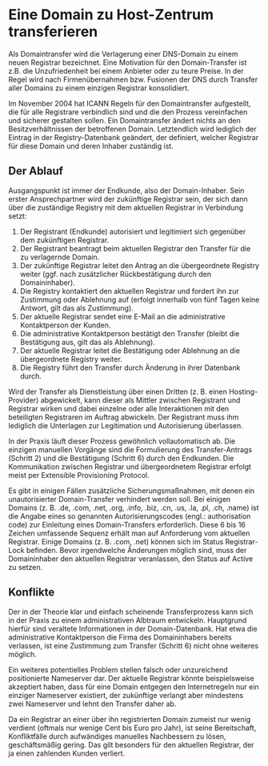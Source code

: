 # Eine Domain zu Host-Zentrum transferieren

Als Domaintransfer wird die Verlagerung einer DNS-Domain zu einem neuen Registrar bezeichnet. Eine Motivation für den Domain-Transfer ist z.B. die Unzufriedenheit bei einem Anbieter oder zu teure Preise. In der Regel wird nach Firmenübernahmen bzw. Fusionen der DNS durch Transfer aller Domains zu einem einzigen Registrar konsolidiert.

Im November 2004 hat ICANN Regeln für den Domaintransfer aufgestellt, die für alle Registrare verbindlich sind und die den Prozess vereinfachen und sicherer gestalten sollen. Ein Domaintransfer ändert nichts an den Besitzverhältnissen der betroffenen Domain. Letztendlich wird lediglich der Eintrag in der Registry-Datenbank geändert, der definiert, welcher Registrar für diese Domain und deren Inhaber zuständig ist.

## Der Ablauf

Ausgangspunkt ist immer der Endkunde, also der Domain-Inhaber. Sein erster Ansprechpartner wird der zukünftige Registrar sein, der sich dann über die zuständige Registry mit dem aktuellen Registrar in Verbindung setzt:

1. Der Registrant (Endkunde) autorisiert und legitimiert sich gegenüber dem zukünftigen Registrar.
2. Der Registrant beantragt beim aktuellen Registrar den Transfer für die zu verlagernde Domain.
3. Der zukünftige Registrar leitet den Antrag an die übergeordnete Registry weiter (ggf. nach zusätzlicher Rückbestätigung durch den Domaininhaber).
4. Die Registry kontaktiert den aktuellen Registrar und fordert ihn zur Zustimmung oder Ablehnung auf (erfolgt innerhalb von fünf Tagen keine Antwort, gilt das als Zustimmung).
5. Der aktuelle Registrar sendet eine E-Mail an die administrative Kontaktperson der Kunden.
6. Die administrative Kontaktperson bestätigt den Transfer (bleibt die Bestätigung aus, gilt das als Ablehnung).
7. Der aktuelle Registrar leitet die Bestätigung oder Ablehnung an die übergeordnete Registry weiter.
8. Die Registry führt den Transfer durch Änderung in ihrer Datenbank durch.

Wird der Transfer als Dienstleistung über einen Dritten (z. B. einen Hosting-Provider) abgewickelt, kann dieser als Mittler zwischen Registrant und Registrar wirken und dabei einzelne oder alle Interaktionen mit den beteiligten Registraren im Auftrag abwickeln. Der Registrant muss ihm lediglich die Unterlagen zur Legitimation und Autorisierung überlassen.

In der Praxis läuft dieser Prozess gewöhnlich vollautomatisch ab. Die einzigen manuellen Vorgänge sind die Formulierung des Transfer-Antrags (Schritt 2) und die Bestätigung (Schritt 6) durch den Endkunden. Die Kommunikation zwischen Registrar und übergeordnetem Registrar erfolgt meist per Extensible Provisioning Protocol.

Es gibt in einigen Fällen zusätzliche Sicherungsmaßnahmen, mit denen ein unautorisierter Domain-Transfer verhindert werden soll. Bei einigen Domains (z. B. .de, .com, .net, .org, .info, .biz, .cn, .us, .la, .pl, .ch, .name) ist die Angabe eines so genannten Autorisierungscodes (engl.: authorisation code) zur Einleitung eines Domain-Transfers erforderlich. Diese 6 bis 16 Zeichen umfassende Sequenz erhält man auf Anforderung vom aktuellen Registrar. Einige Domains (z. B. .com, .net) können sich im Status Registrar-Lock befinden. Bevor irgendwelche Änderungen möglich sind, muss der Domaininhaber den aktuellen Registrar veranlassen, den Status auf Active zu setzen.

## Konflikte

Der in der Theorie klar und einfach scheinende Transferprozess kann sich in der Praxis zu einem administrativen Albtraum entwickeln. Hauptgrund hierfür sind veraltete Informationen in der Domain-Datenbank. Hat etwa die administrative Kontaktperson die Firma des Domaininhabers bereits verlassen, ist eine Zustimmung zum Transfer (Schritt 6) nicht ohne weiteres möglich.

Ein weiteres potentielles Problem stellen falsch oder unzureichend positionierte Nameserver dar. Der aktuelle Registrar könnte beispielsweise akzeptiert haben, dass für eine Domain entgegen den Internetregeln nur ein einziger Nameserver existiert, der zukünftige verlangt aber mindestens zwei Nameserver und lehnt den Transfer daher ab.

Da ein Registrar an einer über ihn registrierten Domain zumeist nur wenig verdient (oftmals nur wenige Cent bis Euro pro Jahr), ist seine Bereitschaft, Konfliktfälle durch aufwändiges manuelles Nachbessern zu lösen, geschäftsmäßig gering. Das gilt besonders für den aktuellen Registrar, der ja einen zahlenden Kunden verliert.
